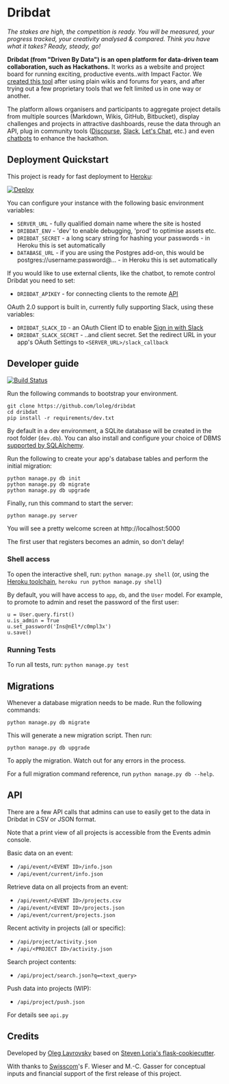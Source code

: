 # Dribdat

*The stakes are high, the competition is ready. You will be measured, your progress tracked, your creativity analysed & compared. Think you have what it takes? Ready, steady, go!*

**Dribdat (from "Driven By Data") is an open platform for data-driven team collaboration, such as Hackathons.** It works as a website and project board for running exciting, productive events..with Impact Factor. We [created this tool](https://datalets.ch/dribdat/iot-2015/project/23/) after using plain wikis and forums for years, and after trying out a few proprietary tools that we felt limited us in one way or another.

The platform allows organisers and participants to aggregate project details from multiple sources (Markdown, Wikis, GitHub, Bitbucket), display challenges and projects in attractive dashboards, reuse the data through an API, plug in community tools ([Discourse](https://www.discourse.org/), [Slack](http://slack.com), [Let's Chat](http://sdelements.github.io/lets-chat/), etc.) and even [chatbots](https://github.com/schoolofdata-ch/sodabot) to enhance the hackathon.

## Deployment Quickstart

This project is ready for fast deployment to [Heroku](http://heroku.com):

[![Deploy](https://www.herokucdn.com/deploy/button.png)](https://heroku.com/deploy)

You can configure your instance with the following basic environment variables:

* `SERVER_URL` - fully qualified domain name where the site is hosted
* `DRIBDAT_ENV` - 'dev' to enable debugging, 'prod' to optimise assets etc.
* `DRIBDAT_SECRET` - a long scary string for hashing your passwords - in Heroku this is set automatically
* `DATABASE_URL` - if you are using the Postgres add-on, this would be postgres://username:password@... - in Heroku this is set automatically

If you would like to use external clients, like the chatbot, to remote control Dribdat you need to set:

* `DRIBDAT_APIKEY` - for connecting clients to the remote [API](#API)

OAuth 2.0 support is built in, currently fully supporting Slack, using these variables:

* `DRIBDAT_SLACK_ID` - an OAuth Client ID to enable [Sign in with Slack](https://api.slack.com/docs/sign-in-with-slack)
* `DRIBDAT_SLACK_SECRET` - ..and client secret. Set the redirect URL in your app's OAuth Settings to `<SERVER_URL>/slack_callback`

## Developer guide

[![Build Status](https://travis-ci.org/loleg/dribdat.svg?branch=master)](https://travis-ci.org/loleg/dribdat)

Run the following commands to bootstrap your environment.

```
git clone https://github.com/loleg/dribdat
cd dribdat
pip install -r requirements/dev.txt
```

By default in a dev environment, a SQLite database will be created in the root folder (`dev.db`). You can also install and configure your choice of DBMS [supported by SQLAlchemy](http://docs.sqlalchemy.org/en/rel_1_1/dialects/index.html).

Run the following to create your app's database tables and perform the initial migration:

```
python manage.py db init
python manage.py db migrate
python manage.py db upgrade
```

Finally, run this command to start the server:

```
python manage.py server
```

You will see a pretty welcome screen at http://localhost:5000

The first user that registers becomes an admin, so don't delay!

### Shell access

To open the interactive shell, run: `python manage.py shell` (or, using the [Heroku toolchain](https://devcenter.heroku.com/categories/command-line), `heroku run python manage.py shell`)

By default, you will have access to `app`, `db`, and the `User` model. For example, to promote to admin and reset the password of the first user:

```
u = User.query.first()
u.is_admin = True
u.set_password('Ins@nEl*/c0mpl3x')
u.save()
```

### Running Tests

To run all tests, run: `python manage.py test`

## Migrations

Whenever a database migration needs to be made. Run the following commands:

```
python manage.py db migrate
```

This will generate a new migration script. Then run:

```
python manage.py db upgrade
```

To apply the migration. Watch out for any errors in the process.

For a full migration command reference, run `python manage.py db --help`.

## API

There are a few API calls that admins can use to easily get to the data in Dribdat in CSV or JSON format.

Note that a print view of all projects is accessible from the Events admin console.

Basic data on an event:

- `/api/event/<EVENT ID>/info.json`
- `/api/event/current/info.json`

Retrieve data on all projects from an event:

- `/api/event/<EVENT ID>/projects.csv`
- `/api/event/<EVENT ID>/projects.json`
- `/api/event/current/projects.json`

Recent activity in projects (all or specific):

- `/api/project/activity.json`
- `/api/<PROJECT ID>/activity.json`

Search project contents:

- `/api/project/search.json?q=<text_query>`

Push data into projects (WIP):

- `/api/project/push.json`

For details see `api.py`

## Credits

Developed by [Oleg Lavrovsky](http://datalets.ch) based on [Steven Loria's flask-cookiecutter](https://github.com/sloria/cookiecutter-flask).

With thanks to [Swisscom](http://swisscom.com)'s F. Wieser and M.-C. Gasser for conceptual inputs and financial support of the first release of this project.
